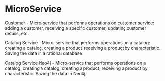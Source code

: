 # MicroService
Customer - Micro-service that performs operations on customer service: adding a customer, receiving a specific customer, updating customer details, etc.

Catalog Service - Micro-service that performs operations on a catalog: creating a catalog, creating a product, receiving a product by characteristic.
Saving the data in a rational database.

Catalog Service Neo4j - Micro-service that performs operations on a catalog: creating a catalog, creating a product, receiving a product by characteristic.
Saving the data in Neo4j.

